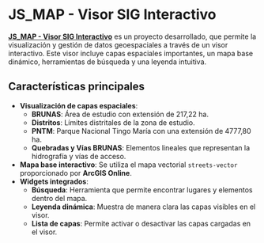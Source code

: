 # **JS_MAP - Visor SIG Interactivo**

[**JS_MAP - Visor SIG Interactivo**](https://raifg18.github.io/JS_MAP) es un proyecto desarrollado, que permite la visualización y gestión de datos geoespaciales a través de un visor interactivo. Este visor incluye capas espaciales importantes, un mapa base dinámico, herramientas de búsqueda y una leyenda intuitiva.

## **Características principales**

- **Visualización de capas espaciales**:
  - **BRUNAS**: Área de estudio con extensión de 217,22 ha.
  - **Distritos**: Límites distritales de la zona de estudio.
  - **PNTM**: Parque Nacional Tingo María con una extensión de 4777,80 ha.
  - **Quebradas y Vías BRUNAS**: Elementos lineales que representan la hidrografía y vías de acceso.
- **Mapa base interactivo**: Se utiliza el mapa vectorial `streets-vector` proporcionado por **ArcGIS Online**.
- **Widgets integrados**:
  - **Búsqueda**: Herramienta que permite encontrar lugares y elementos dentro del mapa.
  - **Leyenda dinámica**: Muestra de manera clara las capas visibles en el visor.
  - **Lista de capas**: Permite activar o desactivar las capas cargadas en el visor.
